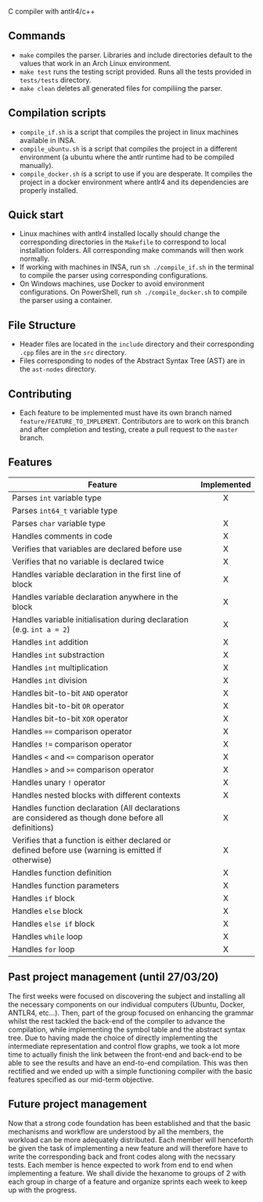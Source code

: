C compiler with antlr4/c++

## Commands
- `make` compiles the parser. Libraries and include directories default to the values that work in an Arch Linux environment.
- `make test` runs the testing script provided. Runs all the tests provided in `tests/tests` directory.
- `make clean` deletes all generated files for compiliing the parser.

## Compilation scripts
- `compile_if.sh` is a script that compiles the project in linux machines available in INSA.
- `compile_ubuntu.sh` is a script that compiles the project in a different environment (a ubuntu where the antlr runtime had to be compiled manually).
- `compile_docker.sh` is a script to use if you are desperate. It compiles the project in a docker environment where antlr4 and its dependencies are properly installed.

## Quick start
- Linux machines with antlr4 installed locally should change the corresponding directories in the `Makefile` to correspond to local installation folders. All corresponding make commands will then work normally.
- If working with machines in INSA, run `sh ./compile_if.sh` in the terminal to compile the parser using corresponding configurations.
- On Windows machines, use Docker to avoid environment configurations. On PowerShell, run `sh ./compile_docker.sh` to compile the parser using a container.

## File Structure
- Header files are located in the `include` directory and their corresponding `.cpp` files are in the `src` directory.
- Files corresponding to nodes of the Abstract Syntax Tree (AST) are in the `ast-nodes` directory.

## Contributing
- Each feature to be implemented must have its own branch named `feature/FEATURE_TO_IMPLEMENT`. Contributors are to work on this branch and after completion and testing, create a pull request to the `master` branch.

## Features
Feature | Implemented
--- | :---:
Parses `int` variable type |  X
Parses `int64_t` variable type |
Parses `char` variable type | X
Handles comments in code | X
Verifies that variables are declared before use | X
Verifies that no variable is declared twice | X
Handles variable declaration in the first line of block | X
Handles variable declaration anywhere in the block | X
Handles variable initialisation during declaration (e.g. `int a = 2`)| X
Handles `int` addition | X
Handles `int` substraction | X
Handles `int` multiplication | X
Handles `int` division | X
Handles bit-to-bit `AND` operator | X
Handles bit-to-bit `OR` operator | X
Handles bit-to-bit `XOR` operator | X
Handles `==` comparison operator | X
Handles `!=` comparison operator | X
Handles `<` and `<=` comparison operator | X
Handles `>` and `>=` comparison operator | X
Handles unary `!` operator | X
Handles nested blocks with different contexts | X
Handles function declaration (All declarations are considered as though done before all definitions) | X
Verifies that a function is either declared or defined before use (warning is emitted if otherwise) | X
Handles function definition | X
Handles function parameters | X
Handles `if` block | X
Handles `else` block | X
Handles `else if` block | X
Handles `while` loop | X
Handles `for` loop | X

## Past project management (until 27/03/20)

The first weeks were focused on discovering the subject and installing all the necessary components on our individual computers (Ubuntu, Docker, ANTLR4, etc...).
Then, part of the group focused on enhancing the grammar whilst the rest tackled the back-end of the compiler to advance the compilation, while implementing the symbol table and the abstract syntax tree.
Due to having made the choice of directly implementing the intermediate representation and control flow graphs, we took a lot more time to actually finish the link between the front-end and back-end to be able to see the results and have an end-to-end compilation.
This was then rectified and we ended up with a simple functioning compiler with the basic features specified as our mid-term objective.

## Future project management

Now that a strong code foundation has been established and that the basic mechanisms and workflow are understood by all the members, the workload can be more adequately distributed.
Each member will henceforth be given the task of implementing a new feature and will therefore have to write the corresponding back and front codes along with the necssary tests. Each member is hence expected to work from end to end when implementing a feature. We shall divide the hexanome to groups of 2 with each group in charge of a feature and organize sprints each week to keep up with the progress.
